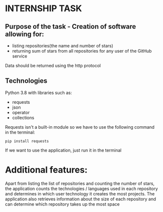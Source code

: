 # INTERNSHIP TASK

## Purpose of the task - Creation of software allowing for:
* listing repositories(the name and number of stars)
* returning sum of stars from all repositories
for any user of the GitHub service

Data should be returned using the http protocol

## Technologies
Python 3.8 with libraries such as:
* requests
* json
* operator
* collections

Requests isn't a built-in module so we have to use the following command in the terminal:

```
pip install requests
```

If we want to use the application, just run it in the terminal

# Additional features:
Apart from listing the list of repositories and counting the number of stars, the application counts the technologies / languages used in each repository and determines in which user technology it creates the most projects. The application also retrieves information about the size of each repository and can determine which repository takes up the most space
